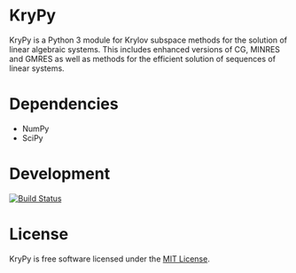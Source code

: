 # KryPy

KryPy is a Python 3 module for Krylov subspace methods for the solution of linear algebraic systems. This includes enhanced versions of CG, MINRES and GMRES as well as methods for the efficient solution of sequences of linear systems.

# Dependencies

* NumPy
* SciPy

# Development
[![Build Status](https://travis-ci.org/andrenarchy/krypy.png?branch=master)](https://travis-ci.org/andrenarchy/krypy)

# License

KryPy is free software licensed under the [MIT License](http://opensource.org/licenses/mit-license.php).
